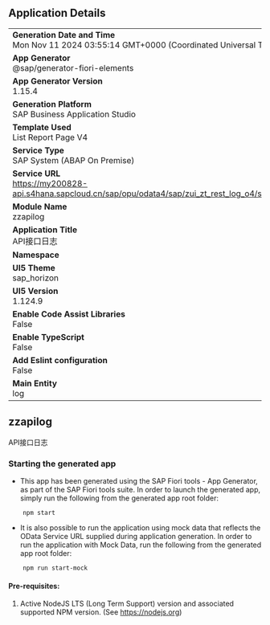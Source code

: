 ## Application Details
|               |
| ------------- |
|**Generation Date and Time**<br>Mon Nov 11 2024 03:55:14 GMT+0000 (Coordinated Universal Time)|
|**App Generator**<br>@sap/generator-fiori-elements|
|**App Generator Version**<br>1.15.4|
|**Generation Platform**<br>SAP Business Application Studio|
|**Template Used**<br>List Report Page V4|
|**Service Type**<br>SAP System (ABAP On Premise)|
|**Service URL**<br>https://my200828-api.s4hana.sapcloud.cn/sap/opu/odata4/sap/zui_zt_rest_log_o4/srvd/sap/zui_zt_rest_log_o4/0001/|
|**Module Name**<br>zzapilog|
|**Application Title**<br>API接口日志|
|**Namespace**<br>|
|**UI5 Theme**<br>sap_horizon|
|**UI5 Version**<br>1.124.9|
|**Enable Code Assist Libraries**<br>False|
|**Enable TypeScript**<br>False|
|**Add Eslint configuration**<br>False|
|**Main Entity**<br>log|

## zzapilog

API接口日志

### Starting the generated app

-   This app has been generated using the SAP Fiori tools - App Generator, as part of the SAP Fiori tools suite.  In order to launch the generated app, simply run the following from the generated app root folder:

```
    npm start
```

- It is also possible to run the application using mock data that reflects the OData Service URL supplied during application generation.  In order to run the application with Mock Data, run the following from the generated app root folder:

```
    npm run start-mock
```

#### Pre-requisites:

1. Active NodeJS LTS (Long Term Support) version and associated supported NPM version.  (See https://nodejs.org)


